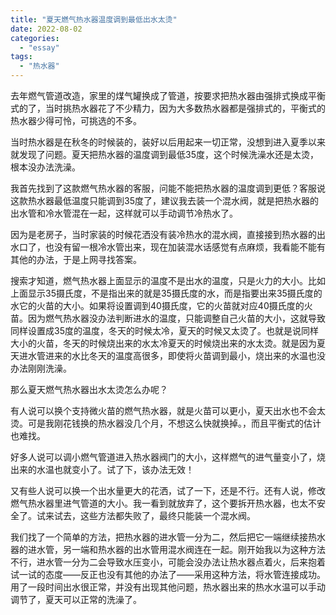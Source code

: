 ```yaml
---
title: "夏天燃气热水器温度调到最低出水太烫"
date: 2022-08-02
categories: 
  - "essay"
tags: 
  - "热水器"
---
```


去年燃气管道改造，家里的煤气罐换成了管道，按要求把热水器由强排式换成平衡式的了，当时挑热水器花了不少精力，因为大多数热水器都是强排式的，平衡式的热水器少得可怜，可挑选的不多。

当时热水器是在秋冬的时候装的，装好以后用起来一切正常，没想到进入夏季以来就发现了问题。夏天把热水器的温度调到最低35度，这个时候洗澡水还是太烫，根本没办法洗澡。

我首先找到了这款燃气热水器的客服，问能不能把热水器的温度调到更低？客服说这款热水器最低温度只能调到35度了，建议我去装一个混水阀，就是把热水器的出水管和冷水管混在一起，这样就可以手动调节冷热水了。

因为是老房子，当时家装的时候花洒没有装冷热水的混水阀，直接接到热水器的出水口了，也没有留一根冷水管出来，现在加装混水话感觉有点麻烦，我看能不能有其他的办法，于是上网寻找答案。

搜索才知道，燃气热水器上面显示的温度不是出水的温度，只是火力的大小。比如上面显示35摄氏度，不是指出来的就是35摄氏度的水，而是指要出来35摄氏度的水它的火苗的大小。如果将设置调到40摄氏度，它的火苗就对应40摄氏度的火苗。因为燃气热水器没办法判断进水的温度，只能调整自己火苗的大小，这就导致同样设置成35度的温度，冬天的时候太冷，夏天的时候又太烫了。也就是说同样大小的火苗，冬天的时候烧出来的水太冷夏天的时候烧出来的水太烫。就是因为夏天进水管进来的水比冬天的温度高很多，即使将火苗调到最小，烧出来的水温也没办法刚刚洗澡。

那么夏天燃气热水器出水太烫怎么办呢？

有人说可以换个支持微火苗的燃气热水器，就是火苗可以更小，夏天出水也不会太烫。可是我刚花钱换的热水器没几个月，不想这么快就换掉。，而且平衡式的估计也难找。

好多人说可以调小燃气管道进入热水器阀门的大小，这样燃气的进气量变小了，烧出来的水温也就变小了。试了下，该办法无效！

又有些人说可以换一个出水量更大的花洒，试了一下，还是不行。还有人说，修改燃气热水器里进气管道的大小。我一看到就放弃了，这个要拆开热水器，也太不安全了。试来试去，这些方法都失败了，最终只能装一个混水阀。

我们找了一个简单的方法，把热水器的进水管一分为二，然后把它一端继续接热水器的进水管，另一端和热水器的出水管用混水阀连在一起。刚开始我以为这种方法不行，进水管一分为二会导致水压变小，可能会没办法让热水器点着火，后来抱着试一试的态度——反正也没有其他的办法了——采用这种方法，将水管连接成功。用了一段时间出水很正常，并没有出现其他问题，热水器出来的热水水温可以手动调节了，夏天可以正常的洗澡了。
